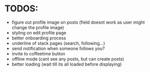 # TODOS:
- figure out profile image on posts (field doesnt work as user might change the profile image)
- styling on edit profile page
- better onboarding process
- underline of stack pages (search, following...)
- send notification when someone follows you?
- invite to coffeetime button
- offline mode (cant see any posts, but can create posts)
- better loading (wait till its all loaded before displaying)